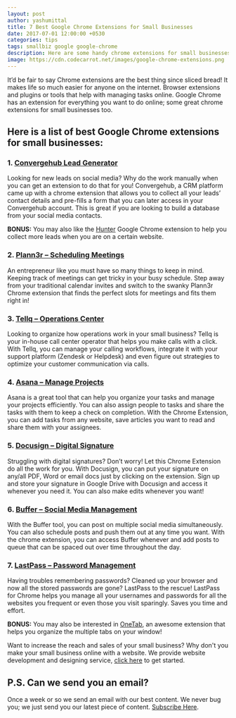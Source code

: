 ```yaml
---
layout: post
author: yashumittal
title: 7 Best Google Chrome Extensions for Small Businesses
date: 2017-07-01 12:00:00 +0530
categories: tips
tags: smallbiz google google-chrome
description: Here are some handy chrome extensions for small businesses online. It makes life so much easier for anyone on the internet. Browser extensions and plugins or tools that help with managing tasks online.
image: https://cdn.codecarrot.net/images/google-chrome-extensions.png
---
```


It’d be fair to say Chrome extensions are the best thing since sliced bread! It makes life so much easier for anyone on the internet. Browser extensions and plugins or tools that help with managing tasks online. Google Chrome has an extension for everything you want to do online; some great chrome extensions for small businesses too.


## Here is a list of best Google Chrome extensions for small businesses:

### 1.  [Convergehub Lead Generator](//chrome.google.com/webstore/detail/convergehub-lead-generato/mjcffemmfdpcjekgonelgmphacdhhbod)

Looking for new leads on social media? Why do the work manually when you can get an extension to do that for you!
Convergehub, a CRM platform came up with a chrome extension that allows you to collect all your leads’ contact details and pre-fills a form that you can later access in your Convergehub account. This is great if you are looking to build a database from your social media contacts.

**BONUS:** You may also like the [Hunter](//chrome.google.com/webstore/detail/hunter/hgmhmanijnjhaffoampdlllchpolkdnj?hl=en) Google Chrome extension to help you collect more leads when you are on a certain website.

### 2.  [Plann3r – Scheduling Meetings](//chrome.google.com/webstore/detail/assistantto-scheduling-as/ndddjdifcfcddfdgedlcmfjamionaago?hl=en)

An entrepreneur like you must have so many things to keep in mind. Keeping track of meetings can get tricky in your busy schedule. Step away from your traditional calendar invites and switch to the swanky Plann3r Chrome extension that finds the perfect slots for meetings and fits them right in!

### 3.  [Tellq – Operations Center](//chrome.google.com/webstore/detail/tellq-click-to-call-exten/nejgjdchlppiojlbelendnlgfnmbkgfa?hl=en)

Looking to organize how operations work in your small business? Tellq is your in-house call center operator that helps you make calls with a click. With Tellq, you can manage your calling workflows, integrate it with your support platform (Zendesk or Helpdesk) and even figure out strategies to optimize your customer communication via calls.

### 4.  [Asana – Manage Projects ](//chrome.google.com/webstore/detail/asana-extension-for-chrom/khnpeclbnipcdacdkhejifenadikeghk)

Asana is a great tool that can help you organize your tasks and manage your projects efficiently. You can also assign people to tasks and share the tasks with them to keep a check on completion. With the Chrome Extension, you can add tasks from any website, save articles you want to read and share them with your assignees.

### 5.  [Docusign – Digital Signature](//chrome.google.com/webstore/detail/docusign-secure-electroni/goblijolcnempeilmnkmfbhohlpngemd?hl=en)

Struggling with digital signatures? Don’t worry! Let this Chrome Extension do all the work for you. With Docusign, you can put your signature on any/all PDF, Word or email docs just by clicking on the extension. Sign up and store your signature in Google Drive with Docusign and access it whenever you need it. You can also make edits whenever you want!

### 6.  [Buffer – Social Media Management](//chrome.google.com/webstore/detail/buffer/noojglkidnpfjbincgijbaiedldjfbhh?hl=en)

With the Buffer tool, you can post on multiple social media simultaneously. You can also schedule posts and push them out at any time you want. With the chrome extension, you can access Buffer whenever and add posts to queue that can be spaced out over time throughout the day.

### 7.  [LastPass – Password Management](//chrome.google.com/webstore/detail/lastpass-free-password-ma/hdokiejnpimakedhajhdlcegeplioahd)

Having troubles remembering passwords? Cleaned up your browser and now all the stored passwords are gone? LastPass to the rescue! LastPass for Chrome helps you manage all your usernames and passwords for all the websites you frequent or even those you visit sparingly. Saves you time and effort.

**BONUS:** You may also be interested in [OneTab](//chrome.google.com/webstore/detail/onetab/chphlpgkkbolifaimnlloiipkdnihall?hl=en), an awesome extension that helps you organize the multiple tabs on your window!

Want to increase the reach and sales of your small business? Why don't you make your small business online with a website. We provide website development and designing service, [click here](//www.codecarrot.net/) to get started.

## P.S. Can we send you an email?

Once a week or so we send an email with our best content. We never bug you; we just send you our latest piece of content. [Subscribe Here](#subscribe).
